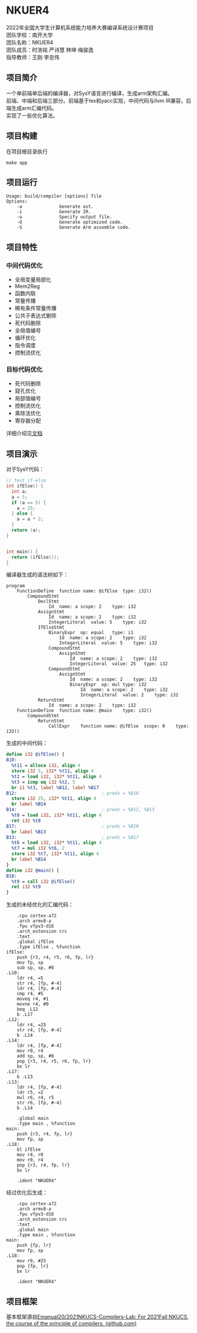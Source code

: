 # NKUER4
2022年全国大学生计算机系统能力培养大赛编译系统设计赛项目  
团队学校：南开大学  
团队名称：NKUER4  
团队成员：时浩铭 严诗慧 林坤 梅骏逸  
指导教师：王刚 李忠伟

## 项目简介
一个单前端单后端的编译器，对SysY语言进行编译，生成arm架构汇编。  
前端、中端和后端三部分。前端基于lex和yacc实现，中间代码与llvm IR兼容，后端生成arm汇编代码。  
实现了一些优化算法。

## 项目构建
在项目根目录执行
```
make app
```
## 项目运行
```
Usage: build/compiler [options] file
Options: 
    -a              Generate ast.
    -i              Generate IR.
    -o              Specify output file.
    -O              Generate optimized code.
    -S              Generate Arm assemble code.
```

## 项目特性
### 中间代码优化  
* 全局变量局部化
* Mem2Reg
* 函数内联
* 常量传播
* 稀有条件常量传播
* 公共子表达式删除
* 死代码删除
* 全局值编号
* 循环优化
* 指令调度
* 控制流优化

### 目标代码优化

* 死代码删除
* 窥孔优化
* 局部值编号
* 控制流优化
* 乘除法优化
* 寄存器分配

详细介绍见[文档](./NKUER4_final.pdf)

## 项目演示
对于SysY代码：
``` c
// test if-else
int ifElse() {
  int a;
  a = 5;
  if (a == 5) {
    a = 25;
  } else {
    a = a * 2;
  }
  return (a);
}


int main() {
  return (ifElse());
}
```

编译器生成的语法树如下：
```
program
    FunctionDefine	function name: @ifElse	type: i32()
        CompoundStmt
            DeclStmt
                Id	name: a	scope: 2	type: i32
            AssignStmt
                Id	name: a	scope: 2	type: i32
                IntegerLiteral	value: 5	type: i32
            IfElseStmt
                BinaryExpr	op: equal	type: i1
                    Id	name: a	scope: 2	type: i32
                    IntegerLiteral	value: 5	type: i32
                CompoundStmt
                    AssignStmt
                        Id	name: a	scope: 2	type: i32
                        IntegerLiteral	value: 25	type: i32
                CompoundStmt
                    AssignStmt
                        Id	name: a	scope: 2	type: i32
                        BinaryExpr	op: mul	type: i32
                            Id	name: a	scope: 2	type: i32
                            IntegerLiteral	value: 2	type: i32
            ReturnStmt
                Id	name: a	scope: 2	type: i32
    FunctionDefine	function name: @main	type: i32()
        CompoundStmt
            ReturnStmt
                CallExpr	function name: @ifElse	scope: 0	type: i32()

```
生成的中间代码：
``` llvm
define i32 @ifElse() {
B10:
  %t11 = alloca i32, align 4
  store i32 5, i32* %t11, align 4
  %t2 = load i32, i32* %t11, align 4
  %t3 = icmp eq i32 %t2, 5
  br i1 %t3, label %B12, label %B17
B12:                               	; preds = %B10
  store i32 25, i32* %t11, align 4
  br label %B14
B14:                               	; preds = %B12, %B13
  %t8 = load i32, i32* %t11, align 4
  ret i32 %t8
B17:                               	; preds = %B10
  br label %B13
B13:                               	; preds = %B17
  %t6 = load i32, i32* %t11, align 4
  %t7 = mul i32 %t6, 2
  store i32 %t7, i32* %t11, align 4
  br label %B14
}
define i32 @main() {
B18:
  %t9 = call i32 @ifElse()
  ret i32 %t9
}

```

生成的未经优化的汇编代码：
``` arm
	.cpu cortex-a72
	.arch armv8-a
	.fpu vfpv3-d16
	.arch_extension crc
	.text
	.global ifElse
	.type ifElse , %function
ifElse:
	push {r3, r4, r5, r6, fp, lr}
	mov fp, sp
	sub sp, sp, #8
.L10:
	ldr r4, =5
	str r4, [fp, #-4]
	ldr r4, [fp, #-4]
	cmp r4, #5
	moveq r4, #1
	movne r4, #0
	beq .L12
	b .L17
.L12:
	ldr r4, =25
	str r4, [fp, #-4]
	b .L14
.L14:
	ldr r4, [fp, #-4]
	mov r0, r4
	add sp, sp, #8
	pop {r3, r4, r5, r6, fp, lr}
	bx lr
.L17:
	b .L13
.L13:
	ldr r4, [fp, #-4]
	ldr r5, =2
	mul r6, r4, r5
	str r6, [fp, #-4]
	b .L14

	.global main
	.type main , %function
main:
	push {r3, r4, fp, lr}
	mov fp, sp
.L18:
	bl ifElse
	mov r4, r0
	mov r0, r4
	pop {r3, r4, fp, lr}
	bx lr

	.ident "NKUER4"
```

经过优化后生成：
``` arm
	.cpu cortex-a72
	.arch armv8-a
	.fpu vfpv3-d16
	.arch_extension crc
	.text
	.global main
	.type main , %function
main:
	push {fp, lr}
	mov fp, sp
.L18:
	mov r0, #25
	pop {fp, lr}
	bx lr

	.ident "NKUER4"

```

## 项目框架
基本框架源自[Emanual20/2021NKUCS-Compilers-Lab: For 2021Fall NKUCS, the course of the principle of compilers. (github.com)](https://github.com/Emanual20/2021NKUCS-Compilers-Lab)